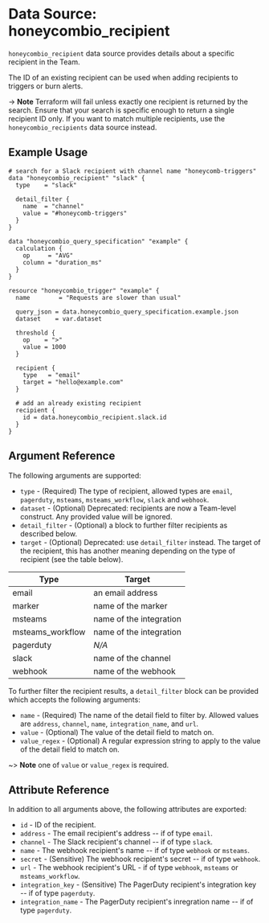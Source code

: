 # Data Source: honeycombio_recipient

`honeycombio_recipient` data source provides details about a specific recipient in the Team.

The ID of an existing recipient can be used when adding recipients to triggers or burn alerts.

-> **Note** Terraform will fail unless exactly one recipient is returned by the search. Ensure that your search is specific enough to return a single recipient ID only.
If you want to match multiple recipients, use the `honeycombio_recipients` data source instead.

## Example Usage

```hcl
# search for a Slack recipient with channel name "honeycomb-triggers"
data "honeycombio_recipient" "slack" {
  type    = "slack"

  detail_filter {
    name  = "channel"
    value = "#honeycomb-triggers"
  }
}

data "honeycombio_query_specification" "example" {
  calculation {
    op     = "AVG"
    column = "duration_ms"
  }
}

resource "honeycombio_trigger" "example" {
  name        = "Requests are slower than usual"

  query_json = data.honeycombio_query_specification.example.json
  dataset    = var.dataset

  threshold {
    op    = ">"
    value = 1000
  }

  recipient {
    type   = "email"
    target = "hello@example.com"
  }

  # add an already existing recipient
  recipient {
    id = data.honeycombio_recipient.slack.id
  }
}
```

## Argument Reference

The following arguments are supported:

* `type` - (Required) The type of recipient, allowed types are `email`, `pagerduty`, `msteams`, `msteams_workflow`, `slack` and `webhook`.
* `dataset` - (Optional) Deprecated: recipients are now a Team-level construct. Any provided value will be ignored.
* `detail_filter` - (Optional) a block to further filter recipients as described below.
* `target` - (Optional) Deprecated: use `detail_filter` instead. The target of the recipient, this has another meaning depending on the type of recipient (see the table below).

Type             | Target
-----------------|-------------------------
email            | an email address
marker           | name of the marker
msteams          | name of the integration
msteams_workflow | name of the integration
pagerduty        | _N/A_
slack            | name of the channel
webhook          | name of the webhook

To further filter the recipient results, a `detail_filter` block can be provided which accepts the following arguments:

* `name` - (Required) The name of the detail field to filter by. Allowed values are `address`, `channel`, `name`, `integration_name`, and `url`.
* `value` - (Optional) The value of the detail field to match on.
* `value_regex` - (Optional) A regular expression string to apply to the value of the detail field to match on.

~> **Note** one of `value` or `value_regex` is required.

## Attribute Reference

In addition to all arguments above, the following attributes are exported:

* `id` - ID of the recipient.
* `address` - The email recipient's address -- if of type `email`.
* `channel` - The Slack recipient's channel -- if of type `slack`.
* `name` - The webhook recipient's name -- if of type `webhook` or `msteams`.
* `secret` - (Sensitive) The webhook recipient's secret -- if of type `webhook`.
* `url` - The webhook recipient's URL - if of type `webhook`, `msteams` or `msteams_workflow`.
* `integration_key` - (Sensitive) The PagerDuty recipient's integration key -- if of type `pagerduty`.
* `integration_name` - The PagerDuty recipient's inregration name -- if of type `pagerduty`.
